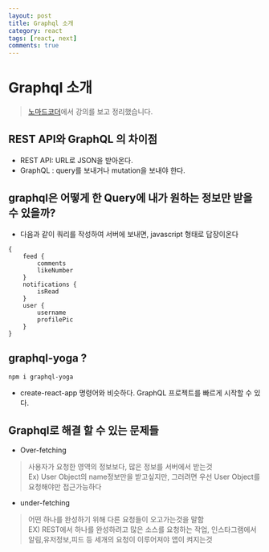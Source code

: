 ```yaml
---
layout: post
title: Graphql 소개
category: react
tags: [react, next]
comments: true
---
```


# Graphql 소개
> [노마드코더](https://nomadcoders.co/graphql-for-beginners/lectures/1657)에서 강의를 보고 정리했습니다.

## REST API와 GraphQL 의 차이점

- REST API: URL로 JSON을 받아온다.
- GraphQL : query를 보내거나 mutation을 보내야 한다.

## graphql은 어떻게 한 Query에 내가 원하는 정보만 받을 수 있을까?
- 다음과 같이 쿼리를 작성하여 서버에 보내면, javascript 형태로 답장이온다
```
{
    feed {
        comments
        likeNumber
    }
    notifications {
        isRead
    }
    user {
        username
        profilePic
    }
}
```

## graphql-yoga ? 

``` npm i graphql-yoga ```

- create-react-app 명령어와 비슷하다. GraphQL 프로젝트를 빠르게 시작할 수 있다. <br/>



## Graphql로 해결 할 수 있는 문제들

-  Over-fetching
> 사용자가 요청한 영역의 정보보다, 많은 정보를 서버에서 받는것<br>
> Ex) User Object의 name정보만을 받고싶지만, 그러려면 우선 User Object를 요청해야만 접근가능하다<br/>

- under-fetching 
> 어떤 하나를 완성하기 위해 다른 요청들이 오고가는것을 말함<br>
> EX) REST에서 하나를 완성하려고 많은 소스를 요청하는 작업, 인스타그램에서 알림,유저정보,피드 등 세개의 요청이 이루어져야 앱이 켜지는것



